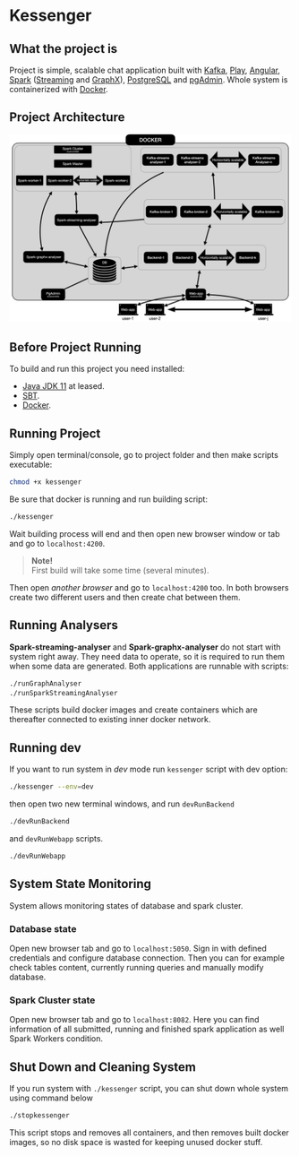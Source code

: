 # Kessenger

## What the project is

Project is simple, scalable chat application built with [Kafka](https://kafka.apache.org/), [Play](https://www.playframework.com/),
[Angular](https://angular.io/), [Spark](https://spark.apache.org/) ([Streaming](https://spark.apache.org/streaming/) 
and [GraphX](https://spark.apache.org/graphx/)), [PostgreSQL](https://www.postgresql.org/) 
and [pgAdmin](https://www.pgadmin.org/). Whole system is containerized with [Docker](https://www.docker.com/).


## Project Architecture

![System Architecture](architecture.jpeg)

## Before Project Running 

To build and run this project you need installed:

- [Java JDK 11](https://adoptopenjdk.net/) at leased. 
- [SBT](https://www.scala-sbt.org/).
- [Docker](https://www.docker.com/).

 
## Running Project

Simply open terminal/console, go to project folder and then make scripts executable:

```bash
chmod +x kessenger
```

Be sure that docker is running and run building script:

```bash
./kessenger
```

Wait building process will end and then open new browser window or tab and go to `localhost:4200`. 

> **Note!** <br>
> First build will take some time (several minutes).

Then open *another browser* and go to `localhost:4200` too. In both browsers create two different users and then create 
chat between them.

## Running Analysers
**Spark-streaming-analyser** and **Spark-graphx-analyser** do not start with system right away. They need data to 
operate, so it is required to run them when some data are generated. Both applications are runnable with scripts:

```bash
./runGraphAnalyser
./runSparkStreamingAnalyser
```

These scripts build docker images and create containers which are thereafter connected to existing inner docker network. 

## Running dev
If you want to run system in *dev* mode run `kessenger` script with dev option: 

```bash
./kessenger --env=dev
```

then open two new terminal windows, and run `devRunBackend`

```bash
./devRunBackend
```

and `devRunWebapp` scripts.

```bash
./devRunWebapp
```

## System State Monitoring
System allows monitoring states of database and spark cluster.


### Database state
Open new browser tab and go to `localhost:5050`. Sign in with defined credentials and configure database connection. 
Then you can for example check tables content, currently running queries and manually modify database. 



### Spark Cluster state
Open new browser tab and go to `localhost:8082`. Here you can find information of all submitted, running and
finished spark application as well Spark Workers condition.


## Shut Down and Cleaning System
If you run system with `./kessenger` script, you can shut down whole system using command below

```bash
./stopkessenger
```

This script stops and removes all containers, and then removes built docker images, so no disk space is wasted for 
keeping unused docker stuff.   